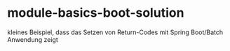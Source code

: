 # module-basics-boot-solution

kleines Beispiel, dass das Setzen von Return-Codes mit Spring Boot/Batch Anwendung zeigt
